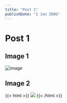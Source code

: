 ```yaml
---
title: "Post 1"
publishDate: "1 Jan 2006"
---
```


# Post 1

## Image 1
![image](https://drive.google.com/file/d/1uEpd4IzXgwCzfxwivCTzbM5_ViMPLjZY/view?usp=sharing)

## Image 2
{{< html >}}
<img src="https://drive.google.com/uc?export=view&id=1uEpd4IzXgwCzfxwivCTzbM5_ViMPLjZY">
{{< /html >}}
